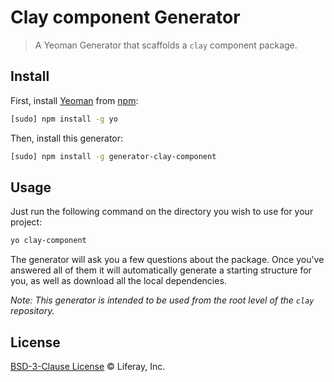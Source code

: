 # Clay component Generator

> A Yeoman Generator that scaffolds a `clay` component package.

## Install

First, install [Yeoman](http://yeoman.io/) from [npm](https://www.npmjs.org/):

```sh
[sudo] npm install -g yo
```

Then, install this generator:

```sh
[sudo] npm install -g generator-clay-component
```

## Usage

Just run the following command on the directory you wish to use for your project:

```sh
yo clay-component
```

The generator will ask you a few questions about the package. Once you've answered all of them it will automatically generate a starting structure for you, as well as download all the local dependencies.

_Note: This generator is intended to be used from the root level of the `clay` repository._

## License

[BSD-3-Clause License](http://opensource.org/licenses/BSD-3-Clause) © Liferay, Inc.

